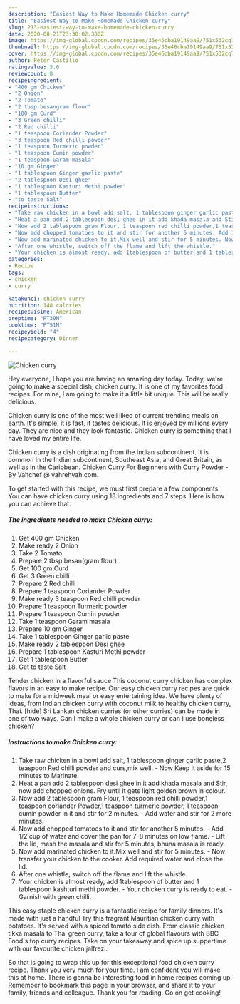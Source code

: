 ```yaml
---
description: "Easiest Way to Make Homemade Chicken curry"
title: "Easiest Way to Make Homemade Chicken curry"
slug: 213-easiest-way-to-make-homemade-chicken-curry
date: 2020-08-21T23:30:02.380Z
image: https://img-global.cpcdn.com/recipes/35e46cba19149aa9/751x532cq70/chicken-curry-recipe-main-photo.jpg
thumbnail: https://img-global.cpcdn.com/recipes/35e46cba19149aa9/751x532cq70/chicken-curry-recipe-main-photo.jpg
cover: https://img-global.cpcdn.com/recipes/35e46cba19149aa9/751x532cq70/chicken-curry-recipe-main-photo.jpg
author: Peter Castillo
ratingvalue: 3.6
reviewcount: 8
recipeingredient:
- "400 gm Chicken"
- "2 Onion"
- "2 Tomato"
- "2 tbsp besangram flour"
- "100 gm Curd"
- "3 Green chilli"
- "2 Red chilli"
- "1 teaspoon Coriander Powder"
- "3 teaspoon Red chilli powder"
- "1 teaspoon Turmeric powder"
- "1 teaspoon Cumin powder"
- "1 teaspoon Garam masala"
- "10 gm Ginger"
- "1 tablespoon Ginger garlic paste"
- "2 tablespoon Desi ghee"
- "1 tablespoon Kasturi Methi powder"
- "1 tablespoon Butter"
- "to taste Salt"
recipeinstructions:
- "Take raw chicken in a bowl add salt, 1 tablespoon ginger garlic paste,2 teaspoon Red chilli powder and curs,mix well. Now Keep it aside for 15 minutes to Marinate."
- "Heat a pan add 2 tablespoon desi ghee in it add khada masala and Stir, now add chopped onions. Fry until it gets light golden brown in colour."
- "Now add 2 tablespoon gram Flour, 1 teaspoon red chilli powder,1 teaspoon coriander Powder,1 teaspoon turmeric powder, 1 teaspoon cumin powder in it and stir for 2 minutes. Add water and stir for 2 more minutes."
- "Now add chopped tomatoes to it and stir for another 5 minutes. Add 1/2 cup of water and cover the pan for 7-8 minutes on low flame. Lift the lid, mash the masala and stir for 5 minutes, bhuna masala is ready."
- "Now add marinated chicken to it.Mix well and stir for 5 minutes. Now transfer your chicken to the cooker. Add required water and close the lid."
- "After one whistle, switch off the flame and lift the whistle."
- "Your chicken is almost ready, add 1tablespoon of butter and 1 tablespoon kashturi methi powder. Your chicken curry is ready to eat. Garnish with green chilli."
categories:
- Recipe
tags:
- chicken
- curry

katakunci: chicken curry 
nutrition: 148 calories
recipecuisine: American
preptime: "PT39M"
cooktime: "PT51M"
recipeyield: "4"
recipecategory: Dinner

---
```



![Chicken curry](https://img-global.cpcdn.com/recipes/35e46cba19149aa9/751x532cq70/chicken-curry-recipe-main-photo.jpg)

Hey everyone, I hope you are having an amazing day today. Today, we're going to make a special dish, chicken curry. It is one of my favorites food recipes. For mine, I am going to make it a little bit unique. This will be really delicious.

Chicken curry is one of the most well liked of current trending meals on earth. It's simple, it is fast, it tastes delicious. It is enjoyed by millions every day. They are nice and they look fantastic. Chicken curry is something that I have loved my entire life.

Chicken curry is a dish originating from the Indian subcontinent. It is common in the Indian subcontinent, Southeast Asia, and Great Britain, as well as in the Caribbean. Chicken Curry For Beginners with Curry Powder - By Vahchef @ vahrehvah.com.


To get started with this recipe, we must first prepare a few components. You can have chicken curry using 18 ingredients and 7 steps. Here is how you can achieve that.

<!--inarticleads1-->

##### The ingredients needed to make Chicken curry:

1. Get 400 gm Chicken
1. Make ready 2 Onion
1. Take 2 Tomato
1. Prepare 2 tbsp besan(gram flour)
1. Get 100 gm Curd
1. Get 3 Green chilli
1. Prepare 2 Red chilli
1. Prepare 1 teaspoon Coriander Powder
1. Make ready 3 teaspoon Red chilli powder
1. Prepare 1 teaspoon Turmeric powder
1. Prepare 1 teaspoon Cumin powder
1. Take 1 teaspoon Garam masala
1. Prepare 10 gm Ginger
1. Take 1 tablespoon Ginger garlic paste
1. Make ready 2 tablespoon Desi ghee
1. Prepare 1 tablespoon Kasturi Methi powder
1. Get 1 tablespoon Butter
1. Get to taste Salt


Tender chicken in a flavorful sauce This coconut curry chicken has complex flavors in an easy to make recipe. Our easy chicken curry recipes are quick to make for a midweek meal or easy entertaining idea. We have plenty of ideas, from Indian chicken curry with coconut milk to healthy chicken curry, Thai. [hide] Sri Lankan chicken curries (or other curries) can be made in one of two ways. Can I make a whole chicken curry or can I use boneless chicken? 

<!--inarticleads2-->

##### Instructions to make Chicken curry:

1. Take raw chicken in a bowl add salt, 1 tablespoon ginger garlic paste,2 teaspoon Red chilli powder and curs,mix well. - Now Keep it aside for 15 minutes to Marinate.
1. Heat a pan add 2 tablespoon desi ghee in it add khada masala and Stir, now add chopped onions. Fry until it gets light golden brown in colour.
1. Now add 2 tablespoon gram Flour, 1 teaspoon red chilli powder,1 teaspoon coriander Powder,1 teaspoon turmeric powder, 1 teaspoon cumin powder in it and stir for 2 minutes. - Add water and stir for 2 more minutes.
1. Now add chopped tomatoes to it and stir for another 5 minutes. - Add 1/2 cup of water and cover the pan for 7-8 minutes on low flame. - Lift the lid, mash the masala and stir for 5 minutes, bhuna masala is ready.
1. Now add marinated chicken to it.Mix well and stir for 5 minutes. - Now transfer your chicken to the cooker. Add required water and close the lid.
1. After one whistle, switch off the flame and lift the whistle.
1. Your chicken is almost ready, add 1tablespoon of butter and 1 tablespoon kashturi methi powder. - Your chicken curry is ready to eat. - Garnish with green chilli.


This easy staple chicken curry is a fantastic recipe for family dinners. It&#39;s made with just a handful Try this fragrant Mauritian chicken curry with potatoes. It&#39;s served with a spiced tomato side dish. From classic chicken tikka masala to Thai green curry, take a tour of global flavours with BBC Food&#39;s top curry recipes. Take on your takeaway and spice up suppertime with our favourite chicken jalfrezi. 

So that is going to wrap this up for this exceptional food chicken curry recipe. Thank you very much for your time. I am confident you will make this at home. There is gonna be interesting food in home recipes coming up. Remember to bookmark this page in your browser, and share it to your family, friends and colleague. Thank you for reading. Go on get cooking!
